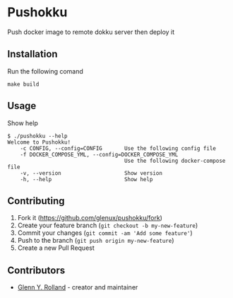 # Pushokku

Push docker image to remote dokku server then deploy it

## Installation

Run the following comand

    make build

## Usage

Show help

```shell-session
$ ./pushokku --help
Welcome to Pushokku!
    -c CONFIG, --config=CONFIG       Use the following config file
    -f DOCKER_COMPOSE_YML, --config=DOCKER_COMPOSE_YML
                                     Use the following docker-compose file
    -v, --version                    Show version
    -h, --help                       Show help
```

## Contributing

1. Fork it (<https://github.com/glenux/pushokku/fork>)
2. Create your feature branch (`git checkout -b my-new-feature`)
3. Commit your changes (`git commit -am 'Add some feature'`)
4. Push to the branch (`git push origin my-new-feature`)
5. Create a new Pull Request

## Contributors

- [Glenn Y. Rolland](https://github.com/glenux) - creator and maintainer

